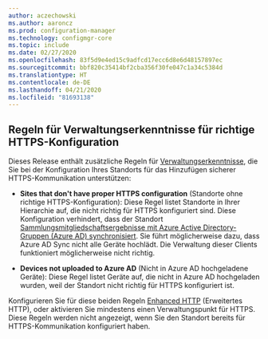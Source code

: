 ```yaml
---
author: aczechowski
ms.author: aaroncz
ms.prod: configuration-manager
ms.technology: configmgr-core
ms.topic: include
ms.date: 02/27/2020
ms.openlocfilehash: 83f5d9e4ed15c9adfcd17ecc6d8e6d48157897ec
ms.sourcegitcommit: bbf820c35414bf2cba356f30fe047c1a34c5384d
ms.translationtype: HT
ms.contentlocale: de-DE
ms.lasthandoff: 04/21/2020
ms.locfileid: "81693138"
---
```

## <a name="management-insight-rules-for-proper-https-configuration"></a><a name="bkmk_insight"></a> Regeln für Verwaltungserkenntnisse für richtige HTTPS-Konfiguration

<!--6268489-->

Dieses Release enthält zusätzliche Regeln für [Verwaltungserkenntnisse](../../../../servers/manage/management-insights.md), die Sie bei der Konfiguration Ihres Standorts für das Hinzufügen sicherer HTTPS-Kommunikation unterstützen:

- **Sites that don't have proper HTTPS configuration** (Standorte ohne richtige HTTPS-Konfiguration): Diese Regel listet Standorte in Ihrer Hierarchie auf, die nicht richtig für HTTPS konfiguriert sind. Diese Konfiguration verhindert, dass der Standort [Sammlungsmitgliedschaftsergebnisse mit Azure Active Directory-Gruppen (Azure AD) synchronisiert](../../../../clients/manage/collections/create-collections.md#bkmk_aadcollsync). Sie führt möglicherweise dazu, dass Azure AD Sync nicht alle Geräte hochlädt. Die Verwaltung dieser Clients funktioniert möglicherweise nicht richtig.

- **Devices not uploaded to Azure AD** (Nicht in Azure AD hochgeladene Geräte): Diese Regel listet Geräte auf, die nicht in Azure AD hochgeladen wurden, weil der Standort nicht richtig für HTTPS konfiguriert ist.

Konfigurieren Sie für diese beiden Regeln [Enhanced HTTP](../../../../plan-design/hierarchy/enhanced-http.md) (Erweitertes HTTP), oder aktivieren Sie mindestens einen Verwaltungspunkt für HTTPS. Diese Regeln werden nicht angezeigt, wenn Sie den Standort bereits für HTTPS-Kommunikation konfiguriert haben.
